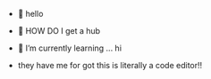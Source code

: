 - 👋 hello
- 👀 HOW DO I get a hub
- 🌱 I’m currently learning ... hi

- they have me for got this is literally a code editor!!
<!---
Weplayt/Weplayt is a ✨ special ✨ repository because its `README.md` (this file) appears on your GitHub profile.
You can click the Preview link to take a look at your changes.
--->

